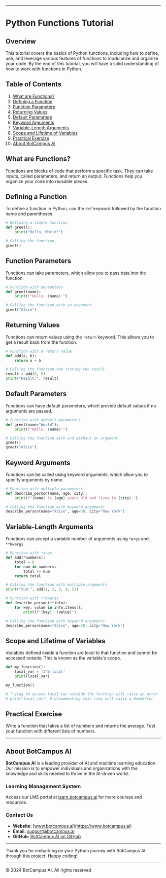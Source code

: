 
---

# Python Functions Tutorial

## Overview
This tutorial covers the basics of Python functions, including how to define, use, and leverage various features of functions to modularize and organize your code. By the end of this tutorial, you will have a solid understanding of how to work with functions in Python.

## Table of Contents
1. [What are Functions?](#what-are-functions)
2. [Defining a Function](#defining-a-function)
3. [Function Parameters](#function-parameters)
4. [Returning Values](#returning-values)
5. [Default Parameters](#default-parameters)
6. [Keyword Arguments](#keyword-arguments)
7. [Variable-Length Arguments](#variable-length-arguments)
8. [Scope and Lifetime of Variables](#scope-and-lifetime-of-variables)
9. [Practical Exercise](#practical-exercise)
10. [About BotCampus AI](#about-botcampus-ai)

## What are Functions?
Functions are blocks of code that perform a specific task. They can take inputs, called parameters, and return an output. Functions help you organize your code into reusable pieces.

## Defining a Function
To define a function in Python, use the `def` keyword followed by the function name and parentheses.

```python
# Defining a simple function
def greet():
    print("Hello, World!")

# Calling the function
greet()
```

## Function Parameters
Functions can take parameters, which allow you to pass data into the function.

```python
# Function with parameters
def greet(name):
    print(f"Hello, {name}!")

# Calling the function with an argument
greet("Alice")
```

## Returning Values
Functions can return values using the `return` keyword. This allows you to get a result back from the function.

```python
# Function with a return value
def add(a, b):
    return a + b

# Calling the function and storing the result
result = add(3, 5)
print("Result:", result)
```

## Default Parameters
Functions can have default parameters, which provide default values if no arguments are passed.

```python
# Function with default parameters
def greet(name="World"):
    print(f"Hello, {name}!")

# Calling the function with and without an argument
greet()
greet("Alice")
```

## Keyword Arguments
Functions can be called using keyword arguments, which allow you to specify arguments by name.

```python
# Function with multiple parameters
def describe_person(name, age, city):
    print(f"{name} is {age} years old and lives in {city}.")

# Calling the function with keyword arguments
describe_person(name="Alice", age=30, city="New York")
```

## Variable-Length Arguments
Functions can accept a variable number of arguments using `*args` and `**kwargs`.

```python
# Function with *args
def add(*numbers):
    total = 0
    for num in numbers:
        total += num
    return total

# Calling the function with multiple arguments
print("Sum:", add(1, 2, 3, 4, 5))

# Function with **kwargs
def describe_person(**info):
    for key, value in info.items():
        print(f"{key}: {value}")

# Calling the function with keyword arguments
describe_person(name="Alice", age=30, city="New York")
```

## Scope and Lifetime of Variables
Variables defined inside a function are local to that function and cannot be accessed outside. This is known as the variable's scope.

```python
def my_function():
    local_var = "I'm local"
    print(local_var)

my_function()

# Trying to access local_var outside the function will raise an error
# print(local_var)  # Uncommenting this line will raise a NameError
```

## Practical Exercise
Write a function that takes a list of numbers and returns the average. Test your function with different lists of numbers.

---
## About BotCampus AI

**BotCampus AI** is a leading provider of AI and machine learning education. Our mission is to empower individuals and organizations with the knowledge and skills needed to thrive in the AI-driven world.

### Learning Management System

Access our LMS portal at [learn.botcampus.ai](https://learn.botcampus.ai) for more courses and resources.

### Contact Us

- **Website:** [www.botcampus.ai](https://www.botcampus.ai)
- **Email:** support@botcampus.ai
- **GitHub:** [BotCampus AI on GitHub](https://github.com/Bot-Campus-AI/Python-Fundamentals)

---

Thank you for embarking on your Python journey with BotCampus AI through this project. Happy coding!

---

© 2024 BotCampus AI. All rights reserved.